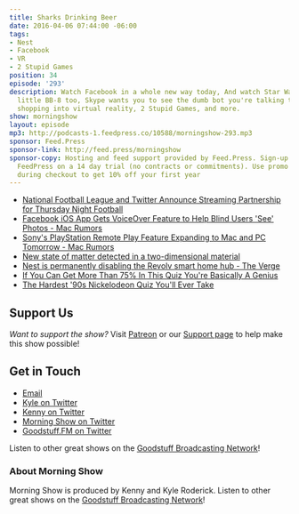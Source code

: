 ```yaml
---
title: Sharks Drinking Beer
date: 2016-04-06 07:44:00 -06:00
tags:
- Nest
- Facebook
- VR
- 2 Stupid Games
position: 34
episode: '293'
description: Watch Facebook in a whole new way today, And watch Star Wars with your
  little BB-8 too, Skype wants you to see the dumb bot you're talking to, Ikea turns
  shopping into virtual reality, 2 Stupid Games, and more.
show: morningshow
layout: episode
mp3: http://podcasts-1.feedpress.co/10588/morningshow-293.mp3
sponsor: Feed.Press
sponsor-link: http://feed.press/morningshow
sponsor-copy: Hosting and feed support provided by Feed.Press. Sign-up today and try
  FeedPress on a 14 day trial (no contracts or commitments). Use promo code `morningshow`
  during checkout to get 10% off your first year
---
```


* [National Football League and Twitter Announce Streaming Partnership for Thursday Night Football](https://nflcommunications.com/Pages/National-Football-League-and-Twitter-Announce-Streaming-Partnership-for-Thursday-Night-Football.aspx)
* [Facebook iOS App Gets VoiceOver Feature to Help Blind Users 'See' Photos - Mac Rumors](http://www.macrumors.com/2016/04/05/facebook-ios-feature-help-blind-users-see-photos/)
* [Sony's PlayStation Remote Play Feature Expanding to Mac and PC Tomorrow - Mac Rumors](http://www.macrumors.com/2016/04/05/playstation-remote-play-pc-mac/)
* [New state of matter detected in a two-dimensional material](http://phys.org/news/2016-04-state-two-dimensional-material.html)
* [Nest is permanently disabling the Revolv smart home hub - The Verge](http://www.theverge.com/2016/4/4/11362928/google-nest-revolv-shutdown-smart-home-products)
* [If You Can Get More Than 75% In This Quiz You're Basically A Genius](http://www.buzzfeed.com/alexfinnis/beat-this-quiz-become-a-genius#.hipOzQYpbb)
* [The Hardest '90s Nickelodeon Quiz You'll Ever Take](http://www.buzzfeed.com/alexbreslau/the-hardest-90s-nickelodeon-quiz-29i0a)

## Support Us
*Want to support the show?* Visit [Patreon](http://patreon.com/morningshow) or our [Support page](http://goodstuff.fm/support) to help make this show possible!

## Get in Touch
* [Email](mailto:kyle@goodstuff.fm)
* [Kyle on Twitter](http://twitter.com/dogburps)
* [Kenny on Twitter](http://twitter.com/pizzarobotics)
* [Morning Show on Twitter](http://twitter.com/morningshowam)
* [Goodstuff.FM on Twitter](http://twitter.com/goodstufffm)

Listen to other great shows on the [Goodstuff Broadcasting Network](http://goodstuff.fm/broadcasts)!

### About Morning Show
Morning Show is produced by Kenny and Kyle Roderick. Listen to other great shows on the [Goodstuff Broadcasting Network](http://goodstuff.fm/)!
